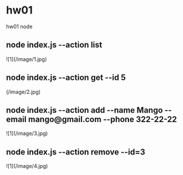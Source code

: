 # hw01

hw01 node

<h2>node index.js --action list</h2>
![1](/image/1.jpg)

<h2>node index.js --action get --id 5</h2>
(/image/2.jpg)

<h2>node index.js --action add --name Mango --email mango@gmail.com --phone 322-22-22</h2>
![1](/image/3.jpg)

<h2>node index.js --action remove --id=3</h2>
![1](/image/4.jpg)
